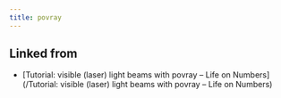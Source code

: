 ```yaml
---
title: povray
---
```



## Linked from

* [Tutorial: visible (laser) light beams with povray – Life on Numbers](/Tutorial: visible (laser) light beams with povray – Life on Numbers)


